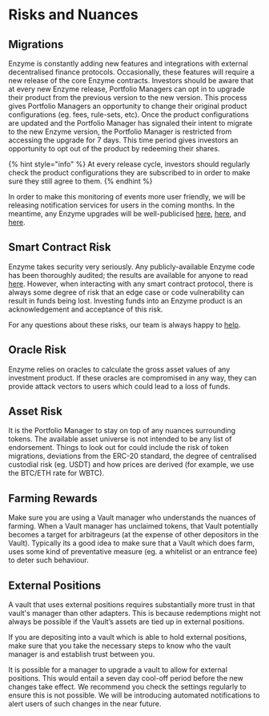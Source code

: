 # Risks and Nuances

## Migrations

Enzyme is constantly adding new features and integrations with external decentralised finance protocols. Occasionally, these features will require a new release of the core Enzyme contracts. Investors should be aware that at every new Enzyme release, Portfolio Managers can opt in to upgrade their product from the previous version to the new version. This process gives Portfolio Managers an opportunity to change their original product configurations (eg. fees, rule-sets, etc). Once the product configurations are updated and the Portfolio Manager has signaled their intent to migrate to the new Enzyme version, the Portfolio Manager is restricted from accessing the upgrade for 7 days. This time period gives investors an opportunity to opt out of the product by redeeming their shares.

{% hint style="info" %}
At every release cycle, investors should regularly check the product configurations they are subscribed to in order to make sure they still agree to them.
{% endhint %}

In order to make this monitoring of events more user friendly, we will be releasing notification services for users in the coming months. In the meantime, any Enzyme upgrades will be well-publicised [here](https://twitter.com/enzymefinance), [here](https://twitter.com/avantgardefi), and [here](https://t.me/enzymefinance).

## Smart Contract Risk

Enzyme takes security very seriously. Any publicly-available Enzyme code has been thoroughly audited; the results are available for anyone to read[ here](https://audit.enzyme.finance). However, when interacting with any smart contract protocol, there is always some degree of risk that an edge case or code vulnerability can result in funds being lost. Investing funds into an Enzyme product is an acknowledgement and acceptance of this risk.

For any questions about these risks, our team is always happy to [help](https://t.me/enzymefinance).

## Oracle Risk

Enzyme relies on oracles to calculate the gross asset values of any investment product. If these oracles are compromised in any way, they can provide attack vectors to users which could lead to a loss of funds.

## Asset Risk

It is the Portfolio Manager to stay on top of any nuances surrounding tokens. The available asset universe is not intended to be any list of endorsement. Things to look out for could include the risk of token migrations, deviations from the ERC-20 standard, the degree of centralised custodial risk (eg. USDT) and how prices are derived (for example, we use the BTC/ETH rate for WBTC).&#x20;

## Farming Rewards

Make sure you are using a Vault manager who understands the nuances of farming. When a Vault manager has unclaimed tokens, that Vault potentially becomes a target for arbitrageurs (at the expense of other depositors in the Vault). Typically its a good idea to make sure that a Vault which does farm, uses some kind of preventative measure (eg. a whitelist or an entrance fee) to deter such behaviour.

## External Positions

A vault that uses external positions requires substantially more trust in that vault's manager than other adapters. This is because redemptions might not always be possible if the Vault’s assets are tied up in external positions.

If you are depositing into a vault which is able to hold external positions, make sure that you take the necessary steps to know who the vault manager is and establish trust between you.

It is possible for a manager to upgrade a vault to allow for external positions. This would entail a seven day cool-off period before the new changes take effect. We recommend you check the settings regularly to ensure this is not possible. We will be introducing automated notifications to alert users of such changes in the near future.
